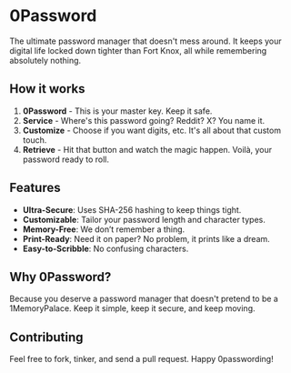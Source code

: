 # 0Password

The ultimate password manager that doesn't mess around. It keeps your digital life locked down tighter than Fort Knox, all while remembering absolutely nothing.

## How it works

1. **0Password** - This is your master key. Keep it safe.
2. **Service** - Where's this password going? Reddit? X? You name it.
3. **Customize** - Choose if you want digits, etc. It's all about that custom touch.
4. **Retrieve** - Hit that button and watch the magic happen. Voilà, your password ready to roll.

## Features

- **Ultra-Secure**: Uses SHA-256 hashing to keep things tight.
- **Customizable**: Tailor your password length and character types.
- **Memory-Free**: We don’t remember a thing.
- **Print-Ready**: Need it on paper? No problem, it prints like a dream.
- **Easy-to-Scribble**: No confusing characters.

## Why 0Password?

Because you deserve a password manager that doesn't pretend to be a 1MemoryPalace. Keep it simple, keep it secure, and keep moving.

## Contributing

Feel free to fork, tinker, and send a pull request. Happy 0passwording!